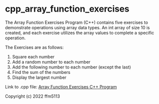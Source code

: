 # cpp_array_function_exercises
The Array Function Exercises Program (C++) contains five exercises to demonstrate operations using array data types. An int array of size 10 is created, and each exercise utilizes the array values to complete a specific operation. 

The Exercises are as follows:
<ol>
<li>Square each number</li>
<li>Add a random number to each number</li>
<li>Add the following number to each number (except the last)</li>
<li>Find the sum of the numbers</li>
<li>Display the largest number</li>
</ol>

Link to .cpp file: <a href="https://github.com/ffm5113/cpp_array_function_exercises/blob/main/ArrayFunctionExercises.cpp">Array Function Exercises C++ Program</a>

Copyright (c) 2022 ffm5113
